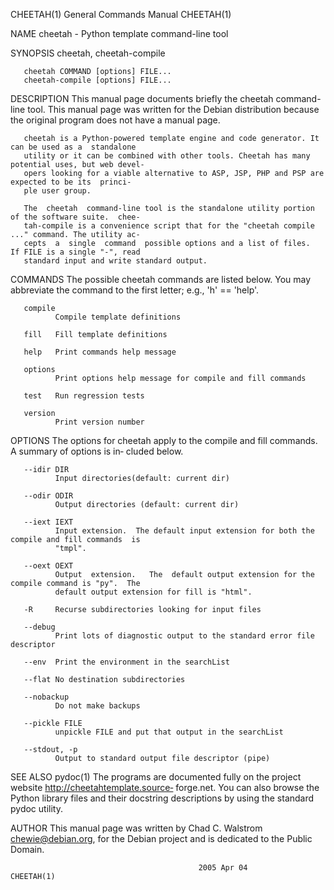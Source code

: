 CHEETAH(1)                              General Commands Manual                             CHEETAH(1)

NAME
       cheetah - Python template command-line tool

SYNOPSIS
       cheetah, cheetah-compile

       cheetah COMMAND [options] FILE...
       cheetah-compile [options] FILE...

DESCRIPTION
       This manual page documents briefly the cheetah command-line tool.  This manual page was written
       for the Debian distribution because the original program does not have a manual page.

       cheetah is a Python-powered template engine and code generator. It can be used as a  standalone
       utility or it can be combined with other tools. Cheetah has many potential uses, but web devel‐
       opers looking for a viable alternative to ASP, JSP, PHP and PSP are expected to be its  princi‐
       ple user group.

       The  cheetah  command-line tool is the standalone utility portion of the software suite.  chee‐
       tah-compile is a convenience script that for the "cheetah compile ..." command. The utility ac‐
       cepts  a  single  command  possible options and a list of files.  If FILE is a single "-", read
       standard input and write standard output.

COMMANDS
       The possible cheetah commands are listed below. You may abbreviate the  command  to  the  first
       letter; e.g., 'h' == 'help'.

       compile
              Compile template definitions

       fill   Fill template definitions

       help   Print commands help message

       options
              Print options help message for compile and fill commands

       test   Run regression tests

       version
              Print version number

OPTIONS
       The  options  for  cheetah  apply to the compile and fill commands. A summary of options is in‐
       cluded below.

       --idir DIR
              Input directories(default: current dir)

       --odir ODIR
              Output directories (default: current dir)

       --iext IEXT
              Input extension.  The default input extension for both the compile and fill commands  is
              "tmpl".

       --oext OEXT
              Output  extension.   The  default output extension for the compile command is "py".  The
              default output extension for fill is "html".

       -R     Recurse subdirectories looking for input files

       --debug
              Print lots of diagnostic output to the standard error file descriptor

       --env  Print the environment in the searchList

       --flat No destination subdirectories

       --nobackup
              Do not make backups

       --pickle FILE
              unpickle FILE and put that output in the searchList

       --stdout, -p
              Output to standard output file descriptor (pipe)

SEE ALSO
       pydoc(1)
       The programs  are  documented  fully  on  the  project  website  http://cheetahtemplate.source‐
       forge.net.   You  can  also browse the Python library files and their docstring descriptions by
       using the standard pydoc utility.

AUTHOR
       This manual page was written by Chad C. Walstrom <chewie@debian.org>, for  the  Debian  project
       and is dedicated to the Public Domain.

                                              2005 Apr 04                                   CHEETAH(1)
